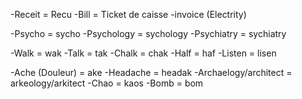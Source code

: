 
-Receit = Recu
-Bill = Ticket de caisse
-invoice (Electrity)

-Psycho = sycho
-Psychology = sychology
-Psychiatry = sychiatry

-Walk = wak
-Talk = tak
-Chalk = chak
-Half = haf
-Listen = lisen

-Ache (Douleur) = ake
-Headache = headak
-Archaelogy/architect = arkeology/arkitect
-Chao = kaos
-Bomb = bom

